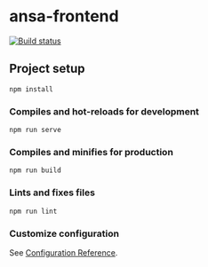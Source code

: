 # ansa-frontend


[![Build status](https://dev.azure.com/DirectionsHealth/ANSAFrontend/_apis/build/status/ANSAFrontend-Node.js-Vue-App)](https://dev.azure.com/DirectionsHealth/ANSAFrontend/_build/latest?definitionId=2)


## Project setup
```
npm install
```

### Compiles and hot-reloads for development
```
npm run serve
```

### Compiles and minifies for production
```
npm run build
```

### Lints and fixes files
```
npm run lint
```

### Customize configuration
See [Configuration Reference](https://cli.vuejs.org/config/).
